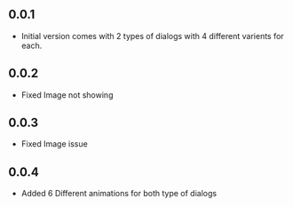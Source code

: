 ## 0.0.1

* Initial version comes with 2 types of dialogs with 4 different varients for each.

## 0.0.2

* Fixed Image not showing

## 0.0.3

* Fixed Image issue

## 0.0.4

* Added 6 Different animations for both type of dialogs